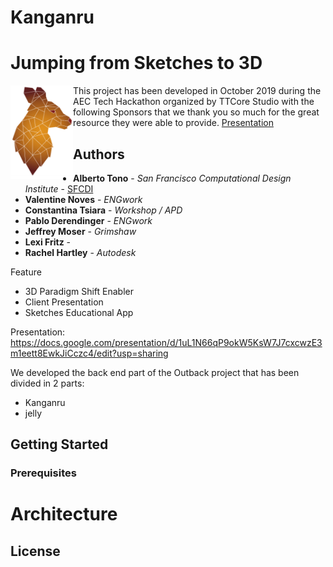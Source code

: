 # Kanganru 
Jumping from Sketches to 3D
=====================================================

<img src="kanganru.png" align="left" width="100" height="150" />

This project has been developed in October 2019 during the AEC Tech Hackathon organized by TTCore Studio with the following Sponsors that we thank you so much for the great resource they were able to provide. 
[Presentation](https://docs.google.com/presentation/d/1PY0RU9T0NnZnrGIihKm32UpJGw9H2y3DOEGgaJlzG2o/edit?ts=5dab4ee7#slide=id.g640068be55_0_5)



## Authors
* **Alberto Tono** - *San Francisco Computational Design Institute* - [SFCDI](https://www.sfcdi.org)
* **Valentine Noves** - *ENGwork* 
* **Constantina Tsiara** - *Workshop / APD* 
* **Pablo Derendinger** - *ENGwork*
* **Jeffrey Moser** - *Grimshaw*
* **Lexi Fritz** - 
* **Rachel Hartley** - *Autodesk*

Feature
* 3D Paradigm Shift Enabler
* Client Presentation
* Sketches Educational App


Presentation: 
https://docs.google.com/presentation/d/1uL1N66qP9okW5KsW7J7cxcwzE3m1eett8EwkJiCczc4/edit?usp=sharing


We developed the back end part of the Outback project that has been divided in 2 parts: 

* Kanganru
* jelly


## Getting Started



### Prerequisites





# Architecture



## License



